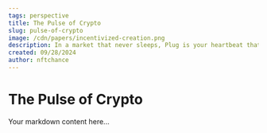 ```yaml
---
tags: perspective
title: The Pulse of Crypto
slug: pulse-of-crypto
image: /cdn/papers/incentivized-creation.png
description: In a market that never sleeps, Plug is your heartbeat that keeps your onchain presence constant.
created: 09/28/2024
author: nftchance
---
```


# The Pulse of Crypto

Your markdown content here...
